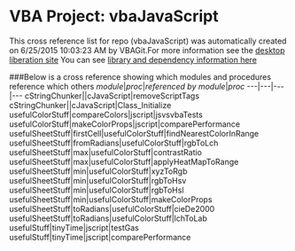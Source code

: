# VBA Project: vbaJavaScript
This cross reference list for repo (vbaJavaScript) was automatically created on 6/25/2015 10:03:23 AM by VBAGit.For more information see the [desktop liberation site](http://ramblings.mcpher.com/Home/excelquirks/drivesdk/gettinggithubready "desktop liberation")
You can see [library and dependency information here](dependencies.md)

###Below is a cross reference showing which modules and procedures reference which others
*module*|*proc*|*referenced by module*|*proc*
---|---|---|---
cStringChunker||cJavaScript|removeScriptTags
cStringChunker||cJavaScript|Class_Initialize
usefulColorStuff|compareColors|jscript|jsvsvbaTests
usefulColorStuff|makeColorProps|jscript|comparePerformance
usefulSheetStuff|firstCell|usefulColorStuff|findNearestColorInRange
usefulSheetStuff|fromRadians|usefulColorStuff|rgbToLch
usefulSheetStuff|max|usefulColorStuff|contrastRatio
usefulSheetStuff|max|usefulColorStuff|applyHeatMapToRange
usefulSheetStuff|min|usefulColorStuff|xyzToRgb
usefulSheetStuff|min|usefulColorStuff|rgbToHsv
usefulSheetStuff|min|usefulColorStuff|rgbToHsl
usefulSheetStuff|min|usefulColorStuff|makeColorProps
usefulSheetStuff|toRadians|usefulColorStuff|cieDe2000
usefulSheetStuff|toRadians|usefulColorStuff|lchToLab
usefulStuff|tinyTime|jscript|testGas
usefulStuff|tinyTime|jscript|comparePerformance

